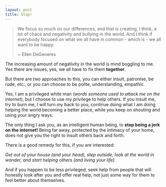 ```yaml
---
layout: post
title: Stop!
---
```


> We focus so much on our differences, and that is creating, 
> I think, a lot of chaos and negativity and bullying in the 
> world. And I think if everybody focused on what we all have 
> in common - which is - we all want to be happy.
> 
> \~ Ellen DeGeneres 

The increasing amount of negativity in the world is mind boggling to me. Yes there are issues, yes, we all have to fix them **together**.

But there are two approaches to this, you can either insult, patronise, be rude, etc., or you can choose to be polite, understanding, empathic.

Yes, I am a privileged white man (_words someone used to attack me on the internet_), but I choose to use my privilege to help others. If you insult me, try to burn me, I will turn my back to you, continue doing what I am doing helping the world becoming a better place, while you keep on shouting and using your angry ways.

The only thing I ask you, as an intelligent human being, to **stop being a jerk on the internet!** Being far away, protected by the intimacy of your home, does not give you the right to insult others back and forth.

There is a good remedy for this, if you are interested:

_Get out of your house (and your head), step outside, look at the world in wonder, and start helping others (and living your life)._

And if you happen to be less privileged, seek help from people that will honestly look after you and offer real help, not just some way for them to feel better about themselves.